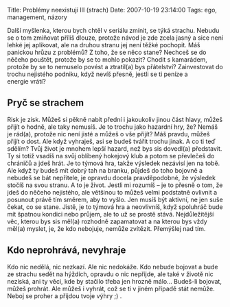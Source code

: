 Title: Problémy neexistují III (strach)
Date: 2007-10-19 23:14:00
Tags: ego, management, názory

Další myšlenka, kterou bych chtěl v seriálu zmínit, se týká
strachu. Nebudu se o tom zmiňovat příliš dlouze, protože návod je
zde zcela jasný a sice není lehké jej aplikovat, ale na druhou
stranu jej není těžké pochopit. Máš panickou hrůzu z problémů?
Z toho, že se něco stane? Nechceš se do něčeho pouštět, protože by
se to mohlo pokazit? Chodit s kamarádem, protože by se to nemuselo
povést a ztratil(a) bys přátelství? Zainvestovat do trochu
nejistého podniku, když nevíš přesně, jestli se ti peníze a
energie vrátí?

## Pryč se strachem

Risk je zisk. Můžeš si pěkně nabít přední i jakoukoliv jinou část
hlavy, můžeš přijít o hodně, ale taky nemusíš. Je to trochu jako
hazardní hry, že? Nemáš je rád(a), protože nic není jisté a můžeš
o vše přijít? Máš pravdu, můžeš přijít o dost. Ale když vyhraješ,
asi se budeš tvářit trochu jinak. A co ti teď sdělím? Tvůj život je
mnohem lepší hazard, než bys sis dovedl(a) představit. Ty si totiž
vsadíš na svůj oblíbený hokejový klub a potom se převlečeš do
chráničů a jdeš hrát. Je to týmová hra, takže výsledek nezávisí jen
na tobě. Ale když ty budeš mít dobrý tah na branku, půjdeš do toho
bojovně a nebudeš se bát nepřítele, je opravdu docela
pravděpodobné, že výsledek stočíš na svou stranu. A to je život.
Jestli mi rozumíš – je to přesně o tom, že jdeš do něčeho
nejistého, ale většinou to můžeš velmi podstatně ovlivnit a
posunout právě tím směrem, aby to vyšlo. Jen musíš být aktivní, ne
jen suše čekat, co se stane. Jistě, je to týmová hra a neovlivníš,
když spoluhráč bude mít špatnou kondici nebo průjem, ale to už se
prostě stává. Nejdůležitější věc, kterou bys sis měl(a) rozhodně
zapamatovat a na kterou bys vždy měl(a) myslet, je, že kdo
nebojuje, nemůže zvítězit. Přemýšlej nad tím.

## Kdo neprohrává, nevyhraje

Kdo nic nedělá, nic nezkazí. Ale nic nedokáže. Kdo nebude bojovat a
bude ze strachu sedět na hýždích, opravdu o nic nepřijde, ale také
v životě nic nezíská, ani ty věci, kde by stačilo třeba jen hrozně
málo… Budeš-li bojovat, můžeš prohrát. Ale můžeš i vyhrát, což se
ti v jiném případě stát nemůže. Neboj se proher a přijdou tvoje
výhry ;) .